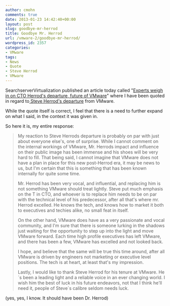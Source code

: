 ```yaml
---
author: cmohn
comments: true
date: 2013-01-23 14:42:40+00:00
layout: post
slug: goodbye-mr-herrod
title: Goodbye Mr. Herrod
url: /vmware-2/goodbye-mr-herrod/
wordpress_id: 2357
categories:
- VMware
tags:
- News
- Quote
- Steve Herrod
- VMware
---
```


SearchserverVirtualization published an article today called "[Experts weigh in on CTO Herrod's departure, future of VMware](http://searchservervirtualization.techtarget.com/news/2240176407/Experts-weigh-in-on-CTO-Herrods-departure-future-of-VMware)" where I have been quoted in regard to[ Steve Herrod's departure](http://cto.vmware.com/transition-in-our-industry-and-for-me/) from VMware.

While the quote itself is correct, I feel that there is a need to further expand on what I said, in the context it was given in.

So here it is, my entire response:


<blockquote>My reaction to Steve Herrods departure is probably on par with just about everyone else's, one of surprise. While I cannot comment on the internal workings of VMware, Mr. Herrods impact and influence on their public image has been immense and his shoes will be very hard to fill. That being said, I cannot imagine that VMware does not have a plan in place for this new post-Herrod era, it may be news to us, but I'm certain that this is something that has been known internally for quite some time.

Mr. Herrod has been very vocal, and influential, and replacing him is not something VMware should treat lightly. Steve put much emphasis on the T in CTO, and whoever is to replace him needs to be on par with the technical level of his predecessor, after all that's where mr. Herrod excelled. He knows the tech, and knows how to market it both to executives and techies alike, no small feat in itself.

On the other hand, VMware does have as a very passionate and vocal community, and I'm sure that there is someone lurking in the shadows just waiting for the opportunity to step up into the light and move VMware forward. Each time high profile executives has left VMware, and there has been a few, VMware has excelled and not looked back.

I hope, and believe that the same will be true this time around, after all VMware is driven by engineers not marketing or executive level positions. The tech is at heart, at least that's my impression.

Lastly, I would like to thank Steve Herrod for his tenure at VMware. He´s been a leading light and a reliable voice in an ever changing world. I wish him the best of luck in his future endeavors, not that I think he'll need it, people of Steve´s calibre seldom needs luck.</blockquote>


(yes, yes, I know. It should have been Dr. Herrod)
